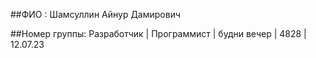 ##ФИО : Шамсуллин Айнур Дамирович

##Номер группы: Разработчик | Программист | будни вечер | 4828 | 12.07.23